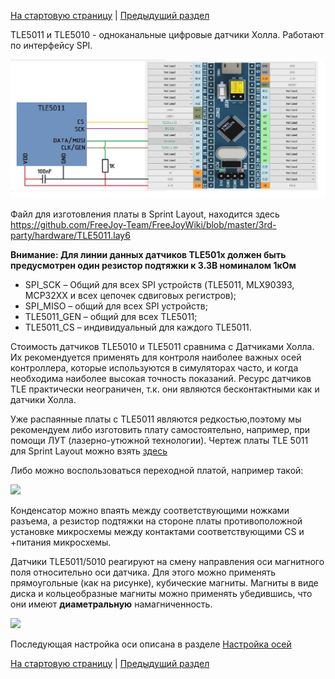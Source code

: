 
[На стартовую страницу](../README.md) | [Предыдущий раздел](Подключение-осей.md)

TLE5011 и TLE5010 - одноканальные цифровые датчики Холла. Работают по интерфейсу SPI.

![](../images/A1.1.jpg)
 
Файл для изготовления платы в Sprint Layout, находится здесь https://github.com/FreeJoy-Team/FreeJoyWiki/blob/master/3rd-party/hardware/TLE5011.lay6

**Внимание: Для линии данных датчиков TLE501х должен быть предусмотрен один резистор подтяжки к 3.3В номиналом 1кОм**

* SPI_SCK – Общий для всех SPI устройств (TLE5011,  MLX90393, MCP32XX и всех цепочек сдвиговых регистров);
* SPI_MISO – общий для всех SPI устройств;
* TLE5011_GEN – общий для всех TLE5011;
* TLE5011_CS – индивидуальный для каждого TLE5011.

Стоимость датчиков TLE5010 и TLE5011 сравнима с Датчиками Холла. Их рекомендуется применять для контроля наиболее важных осей контроллера, которые используются в симуляторах часто, и когда необходима наиболее высокая точность показаний. Ресурс датчиков TLE практически неограничен, т.к. они являются бесконтактными как и датчики Холла.

Уже распаянные платы с TLE5011 являются редкостью,поэтому мы рекомендуем либо изготовить плату самостоятельно, например, при помощи ЛУТ (лазерно-утюжной технологии). Чертеж платы TLE 5011 для Sprint Layout можно взять [здесь](../3rd-party/hardware/)

Либо можно воспользоваться переходной платой, например такой:

![](../images/SO-8.jpg)

Конденсатор можно впаять между соответствующими ножками разъема, а резистор подтяжки на стороне платы противоположной установке микросхемы между контактами соответствующими CS и +питания микросхемы.

Датчики TLE5011/5010 реагируют на смену направления оси магнитного поля относительно оси датчика. Для этого можно применять прямоугольные (как на рисунке), кубические магниты. Магниты в виде диска и кольцеобразные магниты можно применять убедившись, что они имеют **диаметральную** намагниченность.

![](../images/A1.1.1.jpg)

Последующая настройка оси описана в разделе [Настройка осей](Настройка-осей.md)

[На стартовую страницу](../README.md) | [Предыдущий раздел](Подключение-осей.md)

